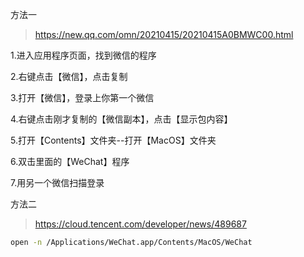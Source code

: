 方法一

> https://new.qq.com/omn/20210415/20210415A0BMWC00.html

1.进入应用程序页面，找到微信的程序

2.右键点击【微信】，点击复制

3.打开【微信】，登录上你第一个微信

4.右键点击刚才复制的【微信副本】，点击【显示包内容】

5.打开【Contents】文件夹--打开【MacOS】文件夹

6.双击里面的【WeChat】程序

7.用另一个微信扫描登录



方法二

> https://cloud.tencent.com/developer/news/489687

```bash
open -n /Applications/WeChat.app/Contents/MacOS/WeChat
```


